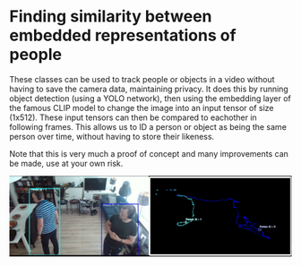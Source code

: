# Finding similarity between embedded representations of people

These classes can be used to track people or objects in a video without having to save the camera data, maintaining privacy. It does this by running object detection (using a YOLO network), then using the embedding layer of the famous CLIP model to change the image into an input tensor of size (1x512). These input tensors can then be compared to eachother in following frames. This allows us to ID a person or object as being
the same person over time, without having to store their likeness.

Note that this is very much a proof of concept and many improvements can be made, use at your own risk.

![Tracking with two people](img/Example.png)

